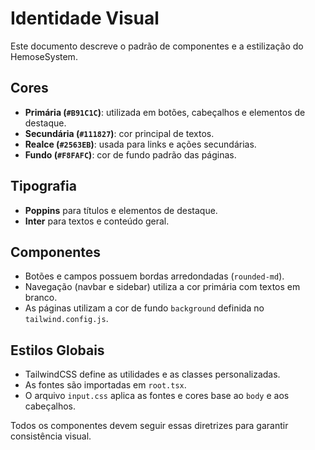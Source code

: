 # Identidade Visual

Este documento descreve o padrão de componentes e a estilização do HemoseSystem.

## Cores
- **Primária (`#B91C1C`)**: utilizada em botões, cabeçalhos e elementos de destaque.
- **Secundária (`#111827`)**: cor principal de textos.
- **Realce (`#2563EB`)**: usada para links e ações secundárias.
- **Fundo (`#F8FAFC`)**: cor de fundo padrão das páginas.

## Tipografia
- **Poppins** para títulos e elementos de destaque.
- **Inter** para textos e conteúdo geral.

## Componentes
- Botões e campos possuem bordas arredondadas (`rounded-md`).
- Navegação (navbar e sidebar) utiliza a cor primária com textos em branco.
- As páginas utilizam a cor de fundo `background` definida no `tailwind.config.js`.

## Estilos Globais
- TailwindCSS define as utilidades e as classes personalizadas.
- As fontes são importadas em `root.tsx`.
- O arquivo `input.css` aplica as fontes e cores base ao `body` e aos cabeçalhos.

Todos os componentes devem seguir essas diretrizes para garantir consistência visual.
